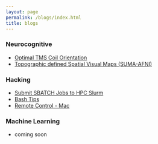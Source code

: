 ```yaml
---
layout: page
permalink: /blogs/index.html
title: blogs
---
```


### Neurocognitive

- [Optimal TMS Coil Orientation](https://classic-comb-130.notion.site/Optimal-TMS-Coil-Orientation-67cead69b489400e82980f61b68994c1?pvs=4)
- [Topographic defined Spatial Visual Maps (SUMA-AFNI)](https://classic-comb-130.notion.site/Topographical-Spatial-Visual-Maps-183d241be78e4a37b98755d7fdab9bba?pvs=4)

### Hacking

- [Submit SBATCH Jobs to HPC Slurm](https://classic-comb-130.notion.site/Submit-Jobs-to-HPC-Slurm-34dfb2417fa0407da32dae4002401d5e?pvs=4)
- [Bash Tips](https://classic-comb-130.notion.site/ssh-Issues-baa2e0ac79a54d108c5ace253c709eca?pvs=4)
- [Remote Control - Mac](https://classic-comb-130.notion.site/Remote-Control-Mac-02d1741e3bc74ca69758ba912a1a3ad9?pvs=4)

### Machine Learning

- coming soon


<br>
